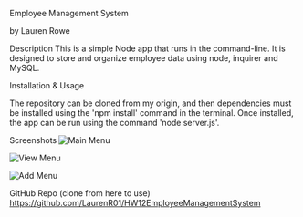Employee Management System

by Lauren Rowe

Description
This is a simple Node app that runs in the command-line.  It is designed to store and organize employee data using node, inquirer and MySQL.

Installation & Usage

The repository can be cloned from my origin, and then dependencies must be installed using the 'npm install' command in the terminal. Once installed, the app can be run using the command 'node server.js'.

Screenshots
![Main Menu](https://user-images.githubusercontent.com/78819957/130368552-bf21f98f-0f7e-4cb2-a875-634d8f4be452.PNG)

![View Menu](https://user-images.githubusercontent.com/78819957/130368551-e908be65-7e06-4423-b365-12741988177c.PNG)

![Add Menu](https://user-images.githubusercontent.com/78819957/130368550-30127a79-9e5b-4f25-b699-e5e108f47573.PNG)





GitHub Repo (clone from here to use)
https://github.com/LaurenR01/HW12EmployeeManagementSystem